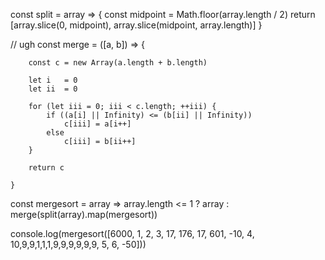 const split =
	array => {
		const midpoint = Math.floor(array.length / 2)
		return [array.slice(0, midpoint), array.slice(midpoint, array.length)]
	}

// ugh
const merge =
	([a, b]) => {

		const c = new Array(a.length + b.length)

		let i   = 0
		let ii  = 0

		for (let iii = 0; iii < c.length; ++iii) {
			if ((a[i] || Infinity) <= (b[ii] || Infinity))
				c[iii] = a[i++]
			else
				c[iii] = b[ii++]
		}

		return c

	}

const mergesort =
	array =>
		array.length <= 1
			? array
			: merge(split(array).map(mergesort))

console.log(mergesort([6000, 1, 2, 3, 17, 176, 17, 601, -10, 4, 10,9,9,1,1,1,9,9,9,9,9,9, 5, 6, -50]))